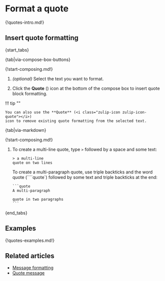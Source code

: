 # Format a quote

{!quotes-intro.md!}

## Insert quote formatting

{start_tabs}

{tab|via-compose-box-buttons}

{!start-composing.md!}

1. _(optional)_ Select the text you want to format.

1. Click the **Quote** (<i class="zulip-icon zulip-icon-quote"></i>) icon at the
   bottom of the compose box to insert quote block formatting.

!!! tip ""

    You can also use the **Quote** (<i class="zulip-icon zulip-icon-quote"></i>)
    icon to remove existing quote formatting from the selected text.

{tab|via-markdown}

{!start-composing.md!}

1.  To create a multi-line quote, type `>` followed by a space and some text:

        > a multi-line
        quote on two lines

    To create a multi-paragraph quote, use triple backticks and the word quote
    (````quote`) followed by some text and triple backticks at the end:

        ```quote
        A multi-paragraph

        quote in two paragraphs
        ```

{end_tabs}

## Examples

{!quotes-examples.md!}

## Related articles

* [Message formatting](/help/format-your-message-using-markdown)
* [Quote message](/help/quote-or-forward-a-message)
